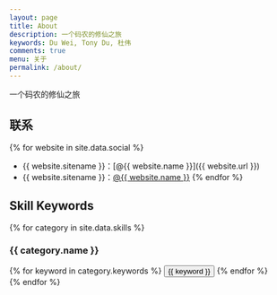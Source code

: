 ```yaml
---
layout: page
title: About
description: 一个码农的修仙之旅
keywords: Du Wei, Tony Du, 杜伟
comments: true
menu: 关于
permalink: /about/
---
```


一个码农的修仙之旅

## 联系

{% for website in site.data.social %}
* {{ website.sitename }}：[@{{ website.name }}]({{ website.url }})
* {{ website.sitename }}：<a href="{{website.url}}" target="_blank">@{{ website.name }}</a>
{% endfor %}

## Skill Keywords

{% for category in site.data.skills %}
### {{ category.name }}
<div class="btn-inline">
{% for keyword in category.keywords %}
<button class="btn btn-outline" type="button">{{ keyword }}</button>
{% endfor %}
</div>
{% endfor %}
